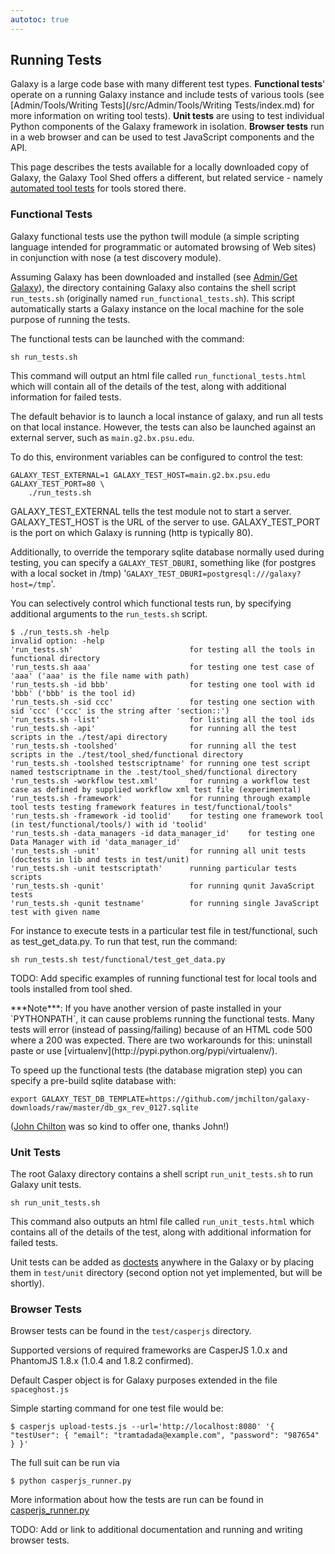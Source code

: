 ```yaml
---
autotoc: true
---
```

## Running Tests

Galaxy is a large code base with many different test types. **Functional tests**' operate on a running Galaxy instance and include tests of various tools (see [Admin/Tools/Writing Tests](/src/Admin/Tools/Writing Tests/index.md) for more information on writing tool tests). **Unit tests** are using to test individual Python components of the Galaxy framework in isolation. **Browser tests** run in a web browser and can be used to test JavaScript components and the API.



This page describes the tests available for a locally downloaded copy of Galaxy, the Galaxy Tool Shed offers a different, but related service - namely [automated tool tests](/src/ToolShed/AutomatedToolTests/index.md) for tools stored there.

### Functional Tests

Galaxy functional tests use the python twill module (a simple scripting language intended for programmatic or automated browsing of Web sites) in conjunction with nose (a test discovery module).

Assuming Galaxy has been downloaded and installed (see [Admin/Get Galaxy](/src/Admin/GetGalaxy/index.md)), the directory containing Galaxy also contains the shell script `run_tests.sh` (originally named `run_functional_tests.sh`).  This script automatically starts a Galaxy instance on the local machine for the sole purpose of running the tests.

The functional tests can be launched with the command:
```
sh run_tests.sh
```


This command will output an html file called `run_functional_tests.html` which will contain all of the details of the test, along with additional information for failed tests.

The default behavior is to launch a local instance of galaxy, and run all tests on that local instance.  However, the tests can also be launched against an external server, such as `main.g2.bx.psu.edu`.

To do this, environment variables can be configured to control the test:
```
GALAXY_TEST_EXTERNAL=1 GALAXY_TEST_HOST=main.g2.bx.psu.edu  GALAXY_TEST_PORT=80 \
    ./run_tests.sh
```

GALAXY_TEST_EXTERNAL tells the test module not to start a server.  GALAXY_TEST_HOST is the URL of the server to use.  GALAXY_TEST_PORT is the port on which Galaxy is running (http is typically 80).

Additionally, to override the temporary sqlite database normally used during testing, you can specify a `GALAXY_TEST_DBURI`, something like (for postgres with a local socket in /tmp) '`GALAXY_TEST_DBURI=postgresql:///galaxy?host=/tmp`'.

You can selectively control which functional tests run, by specifying additional arguments to the `run_tests.sh` script.

```
$ ./run_tests.sh -help
invalid option: -help
'run_tests.sh'                          for testing all the tools in functional directory
'run_tests.sh aaa'                      for testing one test case of 'aaa' ('aaa' is the file name with path)
'run_tests.sh -id bbb'                  for testing one tool with id 'bbb' ('bbb' is the tool id)
'run_tests.sh -sid ccc'                 for testing one section with sid 'ccc' ('ccc' is the string after 'section::')
'run_tests.sh -list'                    for listing all the tool ids
'run_tests.sh -api'                     for running all the test scripts in the ./test/api directory
'run_tests.sh -toolshed'                for running all the test scripts in the ./test/tool_shed/functional directory
'run_tests.sh -toolshed testscriptname' for running one test script named testscriptname in the .test/tool_shed/functional directory
'run_tests.sh -workflow test.xml'       for running a workflow test case as defined by supplied workflow xml test file (experimental)
'run_tests.sh -framework'               for running through example tool tests testing framework features in test/functional/tools"   
'run_tests.sh -framework -id toolid'    for testing one framework tool (in test/functional/tools/) with id 'toolid'
'run_tests.sh -data_managers -id data_manager_id'    for testing one Data Manager with id 'data_manager_id'
'run_tests.sh -unit'                    for running all unit tests (doctests in lib and tests in test/unit)
'run_tests.sh -unit testscriptath'      running particular tests scripts
'run_tests.sh -qunit'                   for running qunit JavaScript tests
'run_tests.sh -qunit testname'          for running single JavaScript test with given name
```


For instance to execute tests in a particular test file in test/functional, such as test_get_data.py. To run that test, run the command:
```
sh run_tests.sh test/functional/test_get_data.py
```


TODO: Add specific examples of running functional test for local tools and tools installed from tool shed.

<div class='solid'>
***Note***: If you have another version of paste installed in your `PYTHONPATH`, it can cause problems running the functional tests. Many tests will error (instead of passing/failing) because of an HTML code 500 where a 200 was expected. There are two workarounds for this: uninstall paste or use [virtualenv](http://pypi.python.org/pypi/virtualenv/).
</div>


To speed up the functional tests (the database migration step) you can specify a pre-build sqlite database with:
```
export GALAXY_TEST_DB_TEMPLATE=https://github.com/jmchilton/galaxy-downloads/raw/master/db_gx_rev_0127.sqlite
```


([John Chilton](/src/JohnChilton/index.md) was so kind to offer one, thanks John!)

### Unit Tests

The root Galaxy directory contains a shell script `run_unit_tests.sh` to run Galaxy unit tests.

```
sh run_unit_tests.sh
```


This command also outputs an html file called `run_unit_tests.html` which contains all of the details of the test, along with additional information for failed tests.

Unit tests can be added as [doctests](http://docs.python.org/2/library/doctest.html) anywhere in the Galaxy or by placing them in `test/unit` directory (second option not yet implemented, but will be shortly). 

### Browser Tests

Browser tests can be found in the `test/casperjs` directory. 

Supported versions of required frameworks are CasperJS 1.0.x and PhantomJS 1.8.x (1.0.4 and 1.8.2 confirmed).

Default Casper object is for Galaxy purposes extended in the file `spaceghost.js`

Simple starting command for one test file would be: 

```
$ casperjs upload-tests.js --url='http://localhost:8080' '{ "testUser": { "email": "tramtadada@example.com", "password": "987654" } }'
```


The full suit can be run via 
```
$ python casperjs_runner.py
```

More information about how the tests are run can be found in [casperjs_runner.py](https://github.com/galaxyproject/galaxy/blob/dev/test/casperjs/casperjs_runner.py)

TODO: Add or link to additional documentation and running and writing browser tests.
